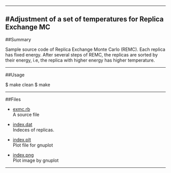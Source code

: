 ------------------------------------------------------------------------
#Adjustment of a set of temperatures for Replica Exchange MC
------------------------------------------------------------------------
##Summary

Sample source code of Replica Exchange Monte Carlo (REMC).
Each replica has fixed energy. After several steps of REMC,
the replicas are sorted by their energy, i.e, the replica
with higher energy has higher temperature.

-----------------------------------------------------------------------
##Usage

   $ make clean
   $ make

-----------------------------------------------------------------------
##Files

* [exmc.rb](exmc.rb)    
  A source file

* [index.dat](index.dat)    
  Indeces of replicas. 

* [index.plt](index.plt)    
  Plot file for gnuplot

* [index.png](index.png)    
  Plot image by gnuplot

------------------------------------------------------------------------
